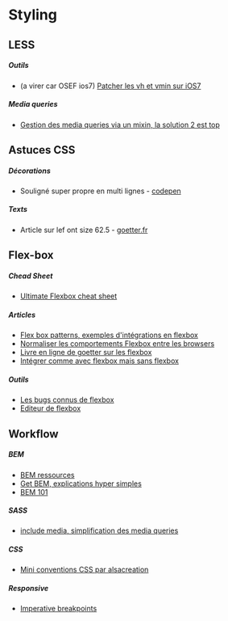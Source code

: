 # Styling



## LESS

##### Outils
- (a virer car OSEF ios7) [Patcher les vh et vmin sur iOS7](https://gist.github.com/zaygraveyard/dc4ca2cb5271d6e8d641#file-viewport-units-ios-less)

##### Media queries
- [Gestion des media queries via un mixin, la solution 2 est top](http://www.iambacon.co.uk/blog/life-is-now-easier-create-media-query-mixins-with-rulesets-less-css)


## Astuces CSS

##### Décorations
- Souligné super propre en multi lignes - [codepen](https://codepen.io/jonneal/pen/PzGYEE)

##### Texts
- Article sur lef ont size 62.5 - [goetter.fr](https://blog.goetter.fr/2016/07/05/lastuce-du-font-size-62-5-oui-non-ou-ca-depend/)


## Flex-box

##### Chead Sheet
- [Ultimate Flexbox cheat sheet](http://www.sketchingwithcss.com/samplechapter/cheatsheet.html)

##### Articles
- [Flex box patterns, exemples d'intégrations en flexbox](http://www.flexboxpatterns.com/home)
- [Normaliser les comportements Flexbox entre les browsers](http://philipwalton.com/articles/normalizing-cross-browser-flexbox-bugs/)
- [Livre en ligne de goetter sur les flexbox](http://goetter.fr/livres/flexbox/)
- [Intégrer comme avec flexbox mais sans flexbox](http://kyusuf.com/post/almost-complete-guide-to-flexbox-without-flexbox)

##### Outils
- [Les bugs connus de flexbox](https://github.com/philipwalton/flexbugs)
- [Editeur de flexbox](http://briandiehr.com/#/layout-editor?_k=mq4ua6)


## Workflow

##### BEM
- [BEM ressources](https://github.com/sturobson/BEM-resources)
- [Get BEM, explications hyper simples](http://getbem.com/naming/)
- [BEM 101](https://css-tricks.com/bem-101/)

##### SASS
- [include media, simplification des media queries](http://include-media.com/)

##### CSS
- [Mini conventions CSS par alsacreation](http://www.alsacreations.com/article/lire/1707-mini-convention-css.html)

##### Responsive
- [Imperative breakpoints](https://medium.freecodecamp.com/the-100-correct-way-to-do-css-breakpoints-88d6a5ba1862)

